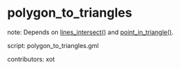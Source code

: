 polygon_to_triangles
====================

note: Depends on [lines_intersect()](lines_intersect) and [point_in_triangle()](point_in_triangle).

script: polygon_to_triangles.gml

contributors: xot
